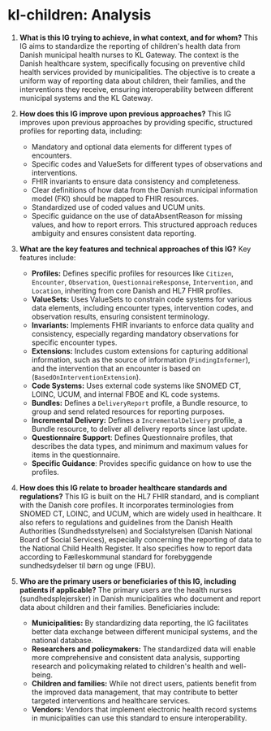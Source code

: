 # kl-children: Analysis

1.  **What is this IG trying to achieve, in what context, and for whom?** This IG aims to standardize the reporting of children's health data from Danish municipal health nurses to KL Gateway. The context is the Danish healthcare system, specifically focusing on preventive child health services provided by municipalities. The objective is to create a uniform way of reporting data about children, their families, and the interventions they receive, ensuring interoperability between different municipal systems and the KL Gateway.

2.  **How does this IG improve upon previous approaches?** This IG improves upon previous approaches by providing specific, structured profiles for reporting data, including:
    *   Mandatory and optional data elements for different types of encounters.
    *   Specific codes and ValueSets for different types of observations and interventions.
    *   FHIR invariants to ensure data consistency and completeness.
    *   Clear definitions of how data from the Danish municipal information model (FKI) should be mapped to FHIR resources.
    *   Standardized use of coded values and UCUM units.
    *   Specific guidance on the use of dataAbsentReason for missing values, and how to report errors.
    This structured approach reduces ambiguity and ensures consistent data reporting.

3.  **What are the key features and technical approaches of this IG?** Key features include:
    *   **Profiles:** Defines specific profiles for resources like `Citizen`, `Encounter`, `Observation`, `QuestionnaireResponse`, `Intervention`, and `Location`, inheriting from core Danish and HL7 FHIR profiles.
    *   **ValueSets:** Uses ValueSets to constrain code systems for various data elements, including encounter types, intervention codes, and observation results, ensuring consistent terminology.
    *   **Invariants:** Implements FHIR invariants to enforce data quality and consistency, especially regarding mandatory observations for specific encounter types.
    *   **Extensions:** Includes custom extensions for capturing additional information, such as the source of information (`FindingInformer`), and the intervention that an encounter is based on (`BasedOnInterventionExtension`).
    *   **Code Systems:** Uses external code systems like SNOMED CT, LOINC, UCUM, and internal FBOE and KL code systems.
    *   **Bundles:** Defines a `DeliveryReport` profile, a Bundle resource, to group and send related resources for reporting purposes.
    *   **Incremental Delivery:** Defines a `IncrementalDelivery` profile, a Bundle resource, to deliver all delivery reports since last update.
    *   **Questionnaire Support**: Defines Questionnaire profiles, that describes the data types, and minimum and maximum values for items in the questionnaire.
    *   **Specific Guidance**: Provides specific guidance on how to use the profiles.

4.  **How does this IG relate to broader healthcare standards and regulations?** This IG is built on the HL7 FHIR standard, and is compliant with the Danish core profiles. It incorporates terminologies from SNOMED CT, LOINC, and UCUM, which are widely used in healthcare. It also refers to regulations and guidelines from the Danish Health Authorities (Sundhedsstyrelsen) and Socialstyrelsen (Danish National Board of Social Services), especially concerning the reporting of data to the National Child Health Register. It also specifies how to report data according to Fælleskommunal standard for forebyggende sundhedsydelser til børn og unge (FBU).

5.  **Who are the primary users or beneficiaries of this IG, including patients if applicable?** The primary users are the health nurses (sundhedsplejersker) in Danish municipalities who document and report data about children and their families. Beneficiaries include:
    *   **Municipalities:** By standardizing data reporting, the IG facilitates better data exchange between different municipal systems, and the national database.
    *   **Researchers and policymakers:** The standardized data will enable more comprehensive and consistent data analysis, supporting research and policymaking related to children's health and well-being.
    *   **Children and families:** While not direct users, patients benefit from the improved data management, that may contribute to better targeted interventions and healthcare services.
    *   **Vendors:** Vendors that implement electronic health record systems in municipalities can use this standard to ensure interoperability.
